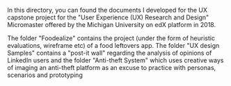 In this directory, you can found the documents I developed for the UX capstone project for the "User Experience (UX) Research and Design" Micromaster offered by the Michigan University on edX platform in 2018.

The folder "Foodealize" contains the project (under the form of heuristic evaluations, wireframe etc) of a food leftovers app.
The folder "UX design Samples" contains a "post-it wall" regarding the analysis of opinions of LinkedIn users and the folder "Anti-theft System" which uses creative ways of imaging an anti-theft platform as an excuse to practice with personas, scenarios and prototyping
